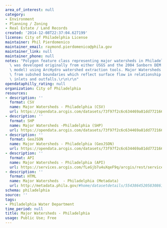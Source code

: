 ```yaml
---
area_of_interest: null
category:
- Environment
- Planning / Zoning
- Real Estate / Land Records
created: '2014-12-08T22:37:04.627199'
license: City of Philadelphia License
maintainer: Phil Pierdomenico
maintainer_email: raymond.pierdomenico@phila.gov
maintainer_link: null
maintainer_phone: null
notes: "Polygon feature class representing major watersheds in Philadelphia. Data\
  \ was developed originally from either USGS and the 2004 Sanborn DEM (digital elevation\
  \ model) using ArcHydro watershed extraction tools. Major Watersheds are dissolved\
  \ from subshed boundaries which reflect surface flow in relationship to stormwater\
  \ inlets and outfalls.\r\n\r\n"
opendataphilly_rating: null
organization: City of Philadelphia
resources:
- description: ''
  format: CSV
  name: Major Watersheds - Philadelphia (CSV)
  url: https://opendata.arcgis.com/datasets/73f97f2c6c634469a81dd7721661b63f_0.csv
- description: ''
  format: SHP
  name: Major Watersheds -Philadelphia (SHP)
  url: https://opendata.arcgis.com/datasets/73f97f2c6c634469a81dd7721661b63f_0.zip
- description: ''
  format: GeoJSON
  name: Major Watersheds - Philadelphia (GeoJSON)
  url: https://opendata.arcgis.com/datasets/73f97f2c6c634469a81dd7721661b63f_0.geojson
- description: ''
  format: API
  name: Major Watersheds - Philadelphia (API)
  url: https://services.arcgis.com/fLeGjb7u4uXqeF9q/arcgis/rest/services/Major_Watersheds_Phila/FeatureServer/0/query?outFields=*&where=1%3D1
- description: ''
  format: HTML
  name: Major Watersheds  - Philadelphia (Metadata)
  url: http://metadata.phila.gov/#home/datasetdetails/5543864520583086178c4e77/
schema: philadelphia
source: ''
tags:
- Philadelphia Water Department
time_period: null
title: Major Watersheds - Philadelphia
usage: Public Use; Free
---
```

